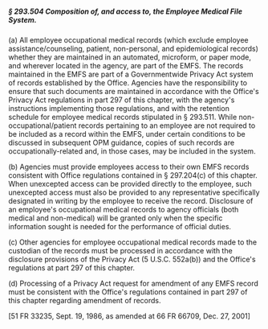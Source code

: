 ##### § 293.504 Composition of, and access to, the Employee Medical File System. #####

(a) All employee occupational medical records (which exclude employee assistance/counseling, patient, non-personal, and epidemiological records) whether they are maintained in an automated, microform, or paper mode, and wherever located in the agency, are part of the EMFS. The records maintained in the EMFS are part of a Governmentwide Privacy Act system of records established by the Office. Agencies have the responsibility to ensure that such documents are maintained in accordance with the Office's Privacy Act regulations in part 297 of this chapter, with the agency's instructions implementing those regulations, and with the retention schedule for employee medical records stipulated in § 293.511. While non-occupational/patient records pertaining to an employee are not required to be included as a record within the EMFS, under certain conditions to be discussed in subsequent OPM guidance, copies of such records are occupationally-related and, in those cases, may be included in the system.

(b) Agencies must provide employees access to their own EMFS records consistent with Office regulations contained in § 297.204(c) of this chapter. When unexcepted access can be provided directly to the employee, such unexcepted access must also be provided to any representative specifically designated in writing by the employee to receive the record. Disclosure of an employee's occupational medical records to agency officials (both medical and non-medical) will be granted only when the specific information sought is needed for the performance of official duties.

(c) Other agencies for employee occupational medical records made to the custodian of the records must be processed in accordance with the disclosure provisions of the Privacy Act (5 U.S.C. 552a(b)) and the Office's regulations at part 297 of this chapter.

(d) Processing of a Privacy Act request for amendment of any EMFS record must be consistent with the Office's regulations contained in part 297 of this chapter regarding amendment of records.

[51 FR 33235, Sept. 19, 1986, as amended at 66 FR 66709, Dec. 27, 2001]